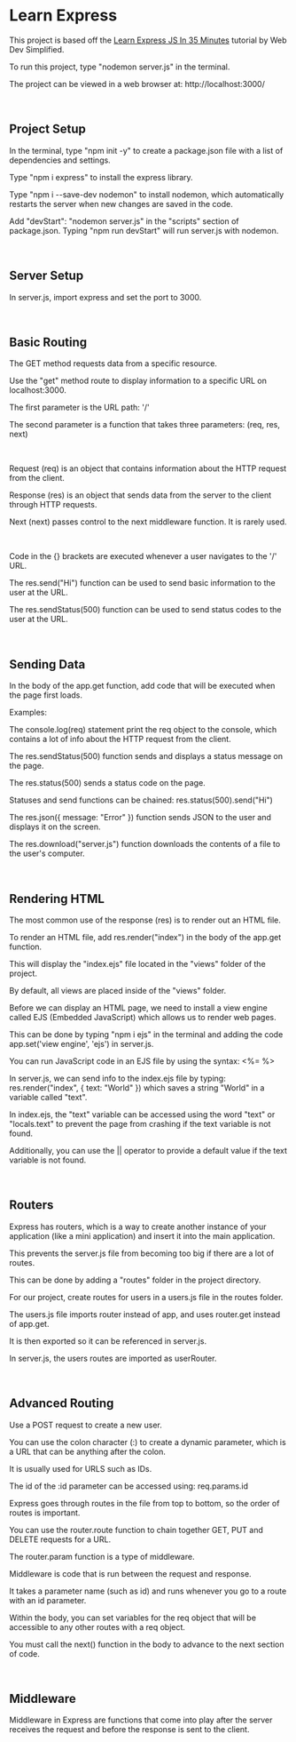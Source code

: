 # Learn Express

This project is based off the [Learn Express JS In 35 Minutes](https://www.youtube.com/watch?v=SccSCuHhOw0) tutorial by Web Dev Simplified.

To run this project, type "nodemon server.js" in the terminal.

The project can be viewed in a web browser at: http://localhost:3000/


&nbsp;


## Project Setup

In the terminal, type "npm init -y" to create a package.json file with a list of dependencies and settings.

Type "npm i express" to install the express library.

Type "npm i --save-dev nodemon" to install nodemon, which automatically restarts the server when new changes are saved in the code.

Add "devStart": "nodemon server.js" in the "scripts" section of package.json. 
Typing "npm run devStart" will run server.js with nodemon.


&nbsp;


## Server Setup

In server.js, import express and set the port to 3000.


&nbsp;


## Basic Routing

The GET method requests data from a specific resource.

Use the "get" method route to display information to a specific URL on localhost:3000.

The first parameter is the URL path: '/'

The second parameter is a function that takes three parameters: (req, res, next)

&nbsp;

Request (req) is an object that contains information about the HTTP request from the client.

Response (res) is an object that sends data from the server to the client through HTTP requests.

Next (next) passes control to the next middleware function. It is rarely used.

&nbsp;

Code in the {} brackets are executed whenever a user navigates to the '/' URL.

The res.send("Hi") function can be used to send basic information to the user at the URL.

The res.sendStatus(500) function can be used to send status codes to the user at the URL.


&nbsp;


## Sending Data

In the body of the app.get function, add code that will be executed when the page first loads.

Examples:

The console.log(req) statement print the req object to the console, which contains a lot of info about the HTTP request from the client.

The res.sendStatus(500) function sends and displays a status message on the page.

The res.status(500) sends a status code on the page.

Statuses and send functions can be chained: res.status(500).send("Hi") 

The res.json({ message: "Error" }) function sends JSON to the user and displays it on the screen.

The res.download("server.js") function downloads the contents of a file to the user's computer.


&nbsp;


## Rendering HTML

The most common use of the response (res) is to render out an HTML file.

To render an HTML file, add res.render("index") in the body of the app.get function. 

This will display the "index.ejs" file located in the "views" folder of the project.

By default, all views are placed inside of the "views" folder.

Before we can display an HTML page, we need to install a view engine called EJS (Embedded JavaScript) which allows us to render web pages.

This can be done by typing "npm i ejs" in the terminal and adding the code app.set('view engine', 'ejs') in server.js.

You can run JavaScript code in an EJS file by using the syntax: <%= %>

In server.js, we can send info to the index.ejs file by typing: res.render("index", { text: "World" }) which saves a string "World" in a variable called "text".

In index.ejs, the "text" variable can be accessed using the word "text" or "locals.text" to prevent the page from crashing if the text variable is not found.

Additionally, you can use the || operator to provide a default value if the text variable is not found.


&nbsp;


## Routers

Express has routers, which is a way to create another instance of your application (like a mini application) and insert it into the main application.

This prevents the server.js file from becoming too big if there are a lot of routes.

This can be done by adding a "routes" folder in the project directory.

For our project, create routes for users in a users.js file in the routes folder.

The users.js file imports router instead of app, and uses router.get instead of app.get.

It is then exported so it can be referenced in server.js.

In server.js, the users routes are imported as userRouter.


&nbsp;


## Advanced Routing

Use a POST request to create a new user.

You can use the colon character (:) to create a dynamic parameter, which is a URL that can be anything after the colon.

It is usually used for URLS such as IDs.

The id of the :id parameter can be accessed using: req.params.id

Express goes through routes in the file from top to bottom, so the order of routes is important.

You can use the router.route function to chain together GET, PUT and DELETE requests for a URL.

The router.param function is a type of middleware.

Middleware is code that is run between the request and response.

It takes a parameter name (such as id) and runs whenever you go to a route with an id parameter.

Within the body, you can set variables for the req object that will be accessible to any other routes with a req object.

You must call the next() function in the body to advance to the next section of code.


&nbsp;


## Middleware

Middleware in Express are functions that come into play after the server receives the request and before the response is sent to the client.




